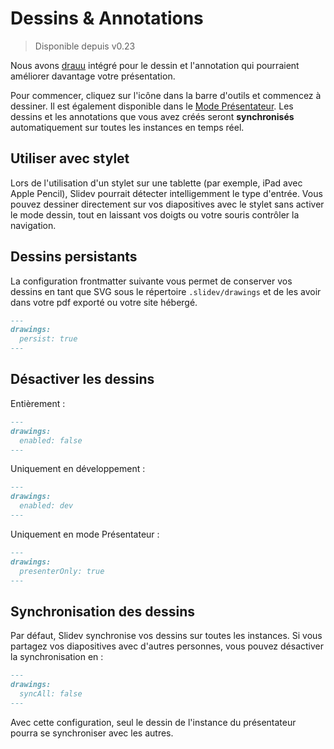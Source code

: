 # Dessins & Annotations

> Disponible depuis v0.23

Nous avons [drauu](https://github.com/antfu/drauu) intégré pour le dessin et l'annotation qui pourraient améliorer davantage votre présentation.

Pour commencer, cliquez sur l'icône <carbon-pen class="inline-icon-btn"/> dans la barre d'outils et commencez à dessiner. Il est également disponible dans le [Mode Présentateur](/guide/presenter-mode). Les dessins et les annotations que vous avez créés seront **synchronisés** automatiquement sur toutes les instances en temps réel.

<Tweet id="1424027510342250499" />

## Utiliser avec stylet

Lors de l'utilisation d'un stylet sur une tablette (par exemple, iPad avec Apple Pencil), Slidev pourrait détecter intelligemment le type d'entrée. Vous pouvez dessiner directement sur vos diapositives avec le stylet sans activer le mode dessin, tout en laissant vos doigts ou votre souris contrôler la navigation.

## Dessins persistants

La configuration frontmatter suivante vous permet de conserver vos dessins en tant que SVG sous le répertoire `.slidev/drawings` et de les avoir dans votre pdf exporté ou votre site hébergé.

```md
---
drawings: 
  persist: true
---
```

## Désactiver les dessins

Entièrement :

```md
---
drawings: 
  enabled: false
---
```

Uniquement en développement :

```md
---
drawings: 
  enabled: dev
---
```

Uniquement en mode Présentateur :

```md
---
drawings: 
  presenterOnly: true
---
```

## Synchronisation des dessins

Par défaut, Slidev synchronise vos dessins sur toutes les instances. Si vous partagez vos diapositives avec d'autres personnes, vous pouvez désactiver la synchronisation en :

```md
---
drawings: 
  syncAll: false
---
```

Avec cette configuration, seul le dessin de l'instance du présentateur pourra se synchroniser avec les autres.
